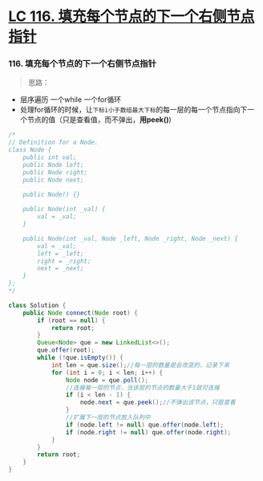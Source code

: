 # [LC 116. 填充每个节点的下一个右侧节点指针](https://github.com/HealUP/MyBlog/issues/30)

### 116. 填充每个节点的下一个右侧节点指针

> 思路：

- 层序遍历 一个while 一个for循环
- 处理for循环的时候，让`下标i小于数组最大下标`的每一层的每一个节点指向下一个节点的值（只是查看值，而不弹出，**用peek()**)

```java
/*
// Definition for a Node.
class Node {
    public int val;
    public Node left;
    public Node right;
    public Node next;

    public Node() {}
    
    public Node(int _val) {
        val = _val;
    }

    public Node(int _val, Node _left, Node _right, Node _next) {
        val = _val;
        left = _left;
        right = _right;
        next = _next;
    }
};
*/

class Solution {
    public Node connect(Node root) {
        if (root == null) {
            return root;
        }
        Queue<Node> que = new LinkedList<>();
        que.offer(root);
        while (!que.isEmpty()) {
            int len = que.size();//每一层的数量是会改变的，记录下来
            for (int i = 0; i < len; i++) {
                Node node = que.poll();
                //连接每一层的节点，当该层的节点的数量大于1就可连接
                if (i < len - 1) {
                    node.next = que.peek();//不弹出该节点，只是查看
                }
                //扩展下一层的节点放入队列中
                if (node.left != null) que.offer(node.left);
                if (node.right != null) que.offer(node.right);
            } 
        }
        return root;
    }
}
```